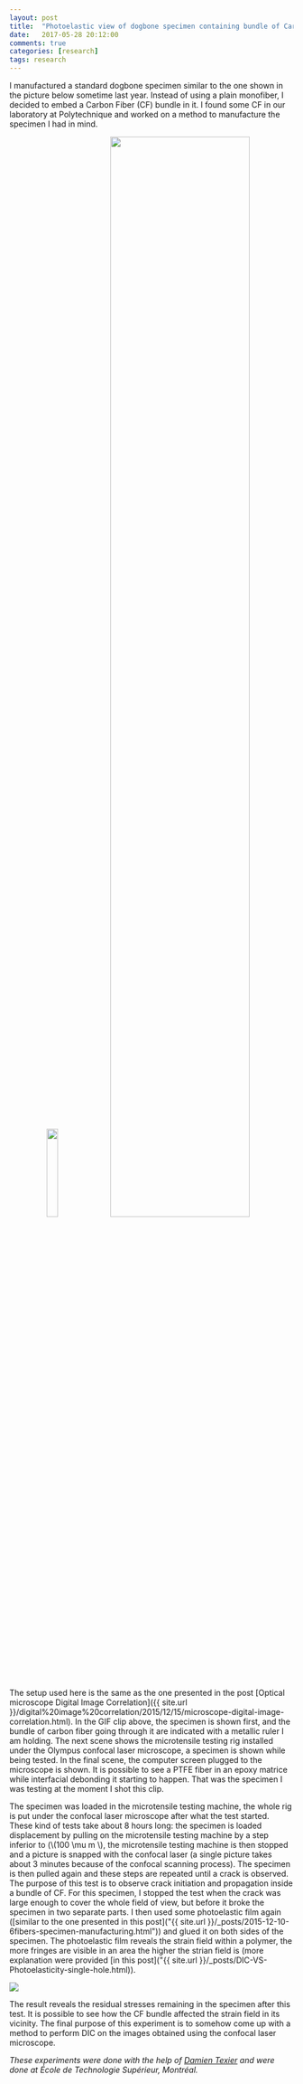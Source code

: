 ```yaml
---
layout: post
title:  "Photoelastic view of dogbone specimen containing bundle of Carbon Fibers"
date:   2017-05-28 20:12:00
comments: true
categories: [research]
tags: research
---
```


I manufactured a standard dogbone specimen similar to the one shown in the picture below sometime last year. Instead of using a plain monofiber, I decided to embed a Carbon Fiber (CF) bundle in it. I found some CF in our laboratory at Polytechnique and worked on a method to manufacture the specimen I had in mind. 
    
<center>
<img src="{{ site.url }}/assets/minispeckle.png" width="20%"/><img src="{{ site.url }}/assets/ets_setup.gif" width="70%"/>
</center>


The setup used here is the same as the one presented in the post [Optical microscope Digital Image Correlation]({{ site.url }}/digital%20image%20correlation/2015/12/15/microscope-digital-image-correlation.html). In the GIF clip above, the specimen is shown first, and the bundle of carbon fiber going through it are indicated with a metallic ruler I am holding. The next scene shows the microtensile testing rig installed under the Olympus confocal laser microscope, a specimen is shown while being tested. In the final scene, the computer screen plugged to the microscope is shown. It is possible to see a PTFE fiber in an epoxy matrice while interfacial debonding it starting to happen. That was the specimen I was testing at the moment I shot this clip.

The specimen was loaded in the microtensile testing machine, the whole rig is put under the confocal laser microscope after what the test started. These kind of tests take about 8 hours long: the specimen is loaded displacement by pulling on the microtensile testing machine by a step inferior to (\\(100 \mu m \\), the microtensile testing machine is then stopped and a picture is snapped with the confocal laser (a single picture takes about 3 minutes because of the confocal scanning process). The specimen is then pulled again and these steps are repeated until a crack is observed. The purpose of this test is to observe crack initiation and propagation inside a bundle of CF.
For this specimen, I stopped the test when the crack was large enough to cover the whole field of view, but before it broke the specimen in two separate parts. I then used some photoelastic film again ([similar to the one presented in this post]("{{ site.url }}/_posts/2015-12-10-6fibers-specimen-manufacturing.html")) and glued it on both sides of the specimen. The photoelastic film reveals the strain field within a polymer, the more fringes are visible in an area the higher the strian field is (more explanation were provided [in this post]("{{ site.url }}/_posts/DIC-VS-Photoelasticity-single-hole.html)).

<img src="{{ site.url }}/assets/photoelas-CF-bundle.jpg"/>

The result reveals the residual stresses remaining in the specimen after this test. It is possible to see how the CF bundle affected the strain field in its vicinity. The final purpose of this experiment is to somehow come up with a method to perform DIC on the images obtained using the confocal laser microscope.

*These experiments were done with the help of [Damien Texier](https://www.researchgate.net/profile/Damien_Texier) and were done at École de Technologie Supérieur, Montréal.*
